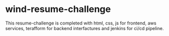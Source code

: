 # wind-resume-challenge
This resume-challenge is completed with html, css, js for frontend, aws services, terafform for backend interfactures and jenkins for ci/cd pipeline.
